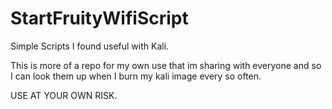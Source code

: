 # StartFruityWifiScript

Simple Scripts I found useful with Kali.

This is more of a repo for my own use that im sharing with everyone and so I can look them up when I burn my kali image every so often.

USE AT YOUR OWN RISK.
